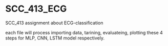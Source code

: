 # SCC_413_ECG
SCC_413 assignment about ECG-classification

each file will process importing data, tarining, evaluateing, plotting these 4 steps for MLP, CNN, LSTM model respectively.



